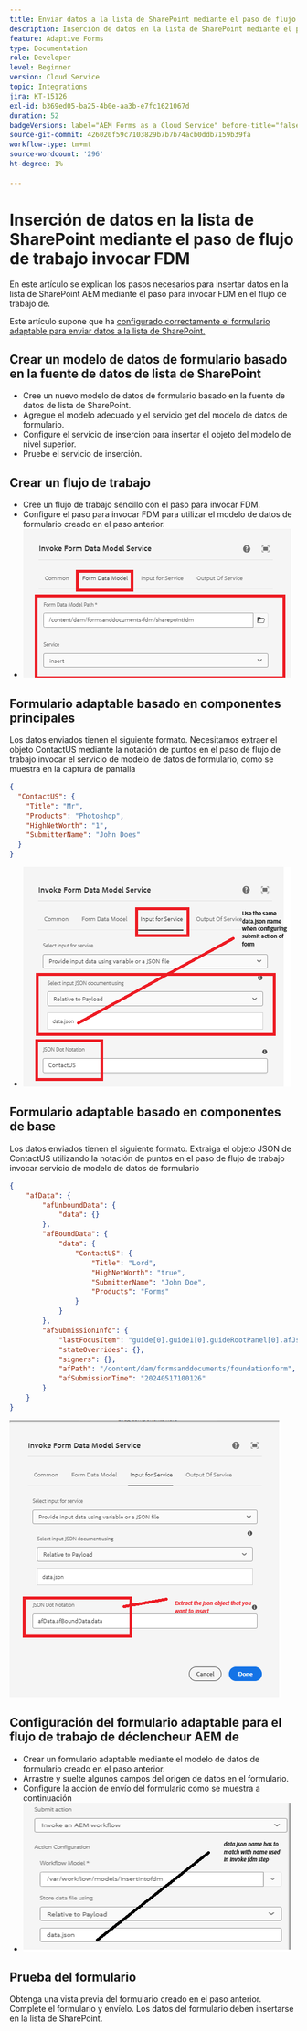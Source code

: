 ```yaml
---
title: Enviar datos a la lista de SharePoint mediante el paso de flujo de trabajo
description: Inserción de datos en la lista de SharePoint mediante el paso de flujo de trabajo Invocar FDM
feature: Adaptive Forms
type: Documentation
role: Developer
level: Beginner
version: Cloud Service
topic: Integrations
jira: KT-15126
exl-id: b369ed05-ba25-4b0e-aa3b-e7fc1621067d
duration: 52
badgeVersions: label="AEM Forms as a Cloud Service" before-title="false"
source-git-commit: 426020f59c7103829b7b7b74acb0ddb7159b39fa
workflow-type: tm+mt
source-wordcount: '296'
ht-degree: 1%

---
```


# Inserción de datos en la lista de SharePoint mediante el paso de flujo de trabajo invocar FDM


En este artículo se explican los pasos necesarios para insertar datos en la lista de SharePoint AEM mediante el paso para invocar FDM en el flujo de trabajo de.

Este artículo supone que ha [configurado correctamente el formulario adaptable para enviar datos a la lista de SharePoint.](https://experienceleague.adobe.com/docs/experience-manager-cloud-service/content/forms/adaptive-forms-authoring/authoring-adaptive-forms-core-components/create-an-adaptive-form-on-forms-cs/configure-submit-actions-core-components.html?lang=en#connect-af-sharepoint-list)


## Crear un modelo de datos de formulario basado en la fuente de datos de lista de SharePoint

* Cree un nuevo modelo de datos de formulario basado en la fuente de datos de lista de SharePoint.
* Agregue el modelo adecuado y el servicio get del modelo de datos de formulario.
* Configure el servicio de inserción para insertar el objeto del modelo de nivel superior.
* Pruebe el servicio de inserción.


## Crear un flujo de trabajo

* Cree un flujo de trabajo sencillo con el paso para invocar FDM.
* Configure el paso para invocar FDM para utilizar el modelo de datos de formulario creado en el paso anterior.
* ![asociado-fdm](assets/fdm-insert-1.png)

## Formulario adaptable basado en componentes principales

Los datos enviados tienen el siguiente formato. Necesitamos extraer el objeto ContactUS mediante la notación de puntos en el paso de flujo de trabajo invocar el servicio de modelo de datos de formulario, como se muestra en la captura de pantalla

```json
{
  "ContactUS": {
    "Title": "Mr",
    "Products": "Photoshop",
    "HighNetWorth": "1",
    "SubmitterName": "John Does"
  }
}
```


* ![map-input-parameters](assets/fdm-insert-2.png)


## Formulario adaptable basado en componentes de base

Los datos enviados tienen el siguiente formato. Extraiga el objeto JSON de ContactUS utilizando la notación de puntos en el paso de flujo de trabajo invocar servicio de modelo de datos de formulario

```json
{
    "afData": {
        "afUnboundData": {
            "data": {}
        },
        "afBoundData": {
            "data": {
                "ContactUS": {
                    "Title": "Lord",
                    "HighNetWorth": "true",
                    "SubmitterName": "John Doe",
                    "Products": "Forms"
                }
            }
        },
        "afSubmissionInfo": {
            "lastFocusItem": "guide[0].guide1[0].guideRootPanel[0].afJsonSchemaRoot[0]",
            "stateOverrides": {},
            "signers": {},
            "afPath": "/content/dam/formsanddocuments/foundationform",
            "afSubmissionTime": "20240517100126"
        }
    }
}
```

![foundation-based-form](assets/foundation-based-form.png)

## Configuración del formulario adaptable para el flujo de trabajo de déclencheur AEM de

* Crear un formulario adaptable mediante el modelo de datos de formulario creado en el paso anterior.
* Arrastre y suelte algunos campos del origen de datos en el formulario.
* Configure la acción de envío del formulario como se muestra a continuación
* ![acción de envío](assets/configure-af.png)



## Prueba del formulario

Obtenga una vista previa del formulario creado en el paso anterior. Complete el formulario y envíelo. Los datos del formulario deben insertarse en la lista de SharePoint.

